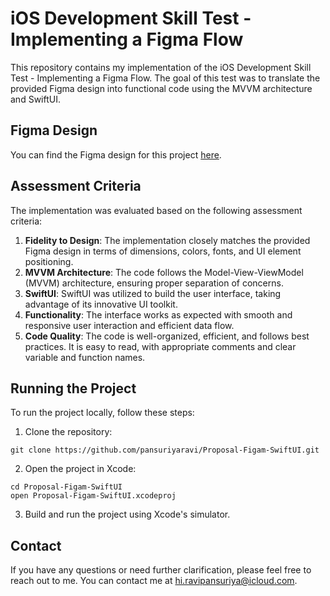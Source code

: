 # iOS Development Skill Test - Implementing a Figma Flow

This repository contains my implementation of the iOS Development Skill Test - Implementing a Figma Flow. The goal of this test was to translate the provided Figma design into functional code using the MVVM architecture and SwiftUI.

## Figma Design

You can find the Figma design for this project [here](https://www.figma.com/file/C6dBkoMUnuybrrW6T0CPL8/Proposal-SwiftUI-Task?type=design&t=GRyFh7I6kMpuWmpW-1).

## Assessment Criteria

The implementation was evaluated based on the following assessment criteria:

1. **Fidelity to Design**: The implementation closely matches the provided Figma design in terms of dimensions, colors, fonts, and UI element positioning.
2. **MVVM Architecture**: The code follows the Model-View-ViewModel (MVVM) architecture, ensuring proper separation of concerns.
3. **SwiftUI**: SwiftUI was utilized to build the user interface, taking advantage of its innovative UI toolkit.
4. **Functionality**: The interface works as expected with smooth and responsive user interaction and efficient data flow.
5. **Code Quality**: The code is well-organized, efficient, and follows best practices. It is easy to read, with appropriate comments and clear variable and function names.


## Running the Project

To run the project locally, follow these steps:

1. Clone the repository: 

```
git clone https://github.com/pansuriyaravi/Proposal-Figam-SwiftUI.git
```

2. Open the project in Xcode:

```
cd Proposal-Figam-SwiftUI
open Proposal-Figam-SwiftUI.xcodeproj
```

3. Build and run the project using Xcode's simulator.

## Contact

If you have any questions or need further clarification, please feel free to reach out to me. You can contact me at hi.ravipansuriya@icloud.com.
